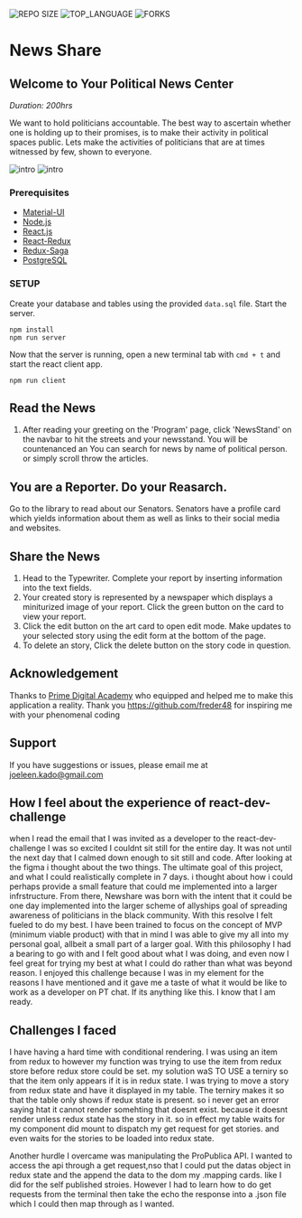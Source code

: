 ![REPO SIZE](https://img.shields.io/github/repo-size/JoeleenKado/react-dev-challenge.svg?style=flat-square)
![TOP_LANGUAGE](https://img.shields.io/github/languages/top/JoeleenKado/react-dev-challenge.svg?style=flat-square)
![FORKS](https://img.shields.io/github/forks/JoeleenKado/react-dev-challenge.svg?style=social)

# News Share

## Welcome to Your Political News Center

_Duration: 200hrs_

We want to hold politicians accountable. The best way to ascertain whether one is holding up to their promises, is to make their activity in political spaces public. Lets make the activities of politicians that are at times witnessed by few, shown to everyone.  

![intro](public/images/screenShots/)
![intro](public/images/screenShots/)

### Prerequisites

- [Material-UI](https://material-ui.com/)
- [Node.js](https://nodejs.org/en/)
- [React.js](https://reactjs.org/)
- [React-Redux](https://react-redux.js.org/)
- [Redux-Saga](https://redux-saga.js.org/)
- [PostgreSQL](https://www.postgresql.org/)

### SETUP

Create your database and tables using the provided `data.sql` file. Start the server.

```
npm install
npm run server
```
Now that the server is running, open a new terminal tab with `cmd + t` and start the react client app.

```
npm run client
```

## Read the News

1. After reading your greeting on the 'Program' page, click 'NewsStand' on the navbar to hit the streets and your newsstand. You will be countenanced an You can search for news by name of political person. or simply scroll throw the articles. 

## You are a Reporter. Do your Reasarch.
Go to the library to read about our Senators. Senators have a profile card which yields information about them as well as links to their social media and websites.

## Share the News

1. Head to the Typewriter. Complete your report by inserting information into the text fields. 
2. Your created story is represented by a newspaper which displays a miniturized image of your report. Click the green button on the card to view your report. 
3. Click the edit button on the art card to open edit mode. Make updates to your selected story using the edit form at the bottom of the page.
4. To delete an story, Click the delete button on the story code in question.

## Acknowledgement
Thanks to [Prime Digital Academy](www.primeacademy.io) who equipped and helped me to make this application a reality. Thank you https://github.com/freder48 for inspiring me with your phenomenal coding
## Support
If you have suggestions or issues, please email me at [joeleen.kado@gmail.com](www.google.com)

## How I feel about the experience of react-dev-challenge
when I read the email that I was invited as a developer to the react-dev-challenge I was so excited I couldnt sit still for the entire day. It was not until the next day that I calmed down enough to sit still and code. After looking at the figma i thought about the two things. The ultimate goal of this project, and what I could realistically complete in 7 days. i thought about how i could perhaps provide a small feature that could me implemented into a larger infrstructure. From there, Newshare was born with the intent that it could be one day implemented into the larger scheme of allyships goal of spreading awareness of politicians in the black community. With this resolve I felt fueled to do my best. I have been trained to focus on the concept of MVP (minimum viable product) with that in mind I was able to give my all into my personal goal, allbeit a small part of a larger goal. With this philosophy I had a bearing to go with and I felt good about what I was doing, and even now I feel great for trying my best at what I could do rather than what was beyond reason. I enjoyed this challenge because I was in my element for the reasons I have mentioned and it gave me a taste of what it would be like to work as a developer on PT chat. If its anything like this. I know that I am ready.

## Challenges I faced
I have having a hard time with conditional rendering. I was using an item from redux to however my function was trying to use the item from redux store before redux store could be set. my solution waS TO USE a terniry so that the item only appears if it is in redux state. I was trying to move a story from redux state and have it displayed in my table. The terniry makes it so that the table only shows if redux state is present. so i never get an error saying htat it cannot render somehting that doesnt exist. because it doesnt render unless redux state has the story in it. so in effect my table waits for my component did mount to dispatch my get request for get stories. and even waits for the stories to be loaded into redux state.

Another hurdle I overcame was manipulating the ProPublica API. I wanted to access the api through a get request,nso that I could put the datas object in redux state and the append the data to the dom my .mapping cards. like I did for the self published stroies. However I had to learn how to do get requests from the terminal then take the echo the response into a .json file which I could then map through as I wanted.


